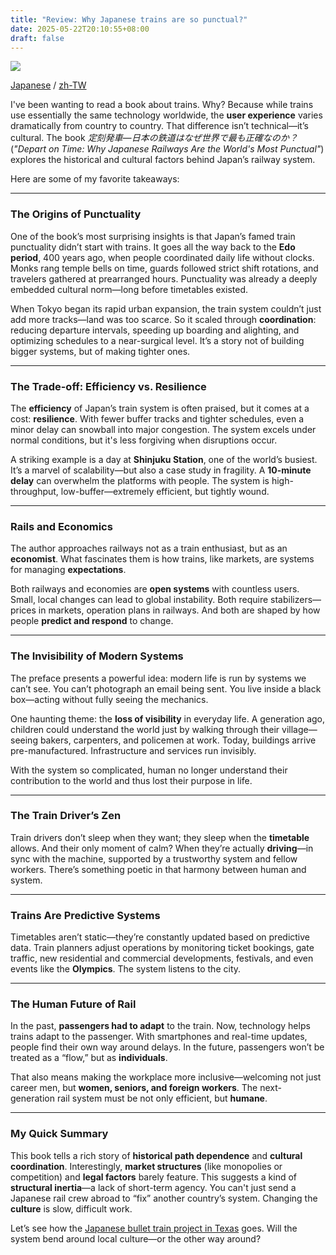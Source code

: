 ```yaml
---
title: "Review: Why Japanese trains are so punctual?"
date: 2025-05-22T20:10:55+08:00
draft: false
---
```


![](images/train_cover.jpg)

[Japanese](https://www.shinchosha.co.jp/ebook/E646271/) / [zh-TW](https://www.sanmin.com.tw/product/index/010880197)

I've been wanting to read a book about trains. Why? Because while trains use essentially the same technology worldwide, the **user experience** varies dramatically from country to country. That difference isn’t technical—it’s cultural. The book *定刻発車―日本の鉄道はなぜ世界で最も正確なのか？* (*"Depart on Time: Why Japanese Railways Are the World's Most Punctual"*) explores the historical and cultural factors behind Japan’s railway system.

Here are some of my favorite takeaways:

---

### The Origins of Punctuality

One of the book’s most surprising insights is that Japan’s famed train punctuality didn’t start with trains. It goes all the way back to the **Edo period**, 400 years ago, when people coordinated daily life without clocks. Monks rang temple bells on time, guards followed strict shift rotations, and travelers gathered at prearranged hours. Punctuality was already a deeply embedded cultural norm—long before timetables existed.

When Tokyo began its rapid urban expansion, the train system couldn’t just add more tracks—land was too scarce. So it scaled through **coordination**: reducing departure intervals, speeding up boarding and alighting, and optimizing schedules to a near-surgical level. It’s a story not of building bigger systems, but of making tighter ones.

---

### The Trade-off: Efficiency vs. Resilience

The **efficiency** of Japan’s train system is often praised, but it comes at a cost: **resilience**. With fewer buffer tracks and tighter schedules, even a minor delay can snowball into major congestion. The system excels under normal conditions, but it's less forgiving when disruptions occur.

A striking example is a day at **Shinjuku Station**, one of the world’s busiest. It’s a marvel of scalability—but also a case study in fragility. A **10-minute delay** can overwhelm the platforms with people. The system is high-throughput, low-buffer—extremely efficient, but tightly wound.

---

### Rails and Economics

The author approaches railways not as a train enthusiast, but as an **economist**. What fascinates them is how trains, like markets, are systems for managing **expectations**.

Both railways and economies are **open systems** with countless users. Small, local changes can lead to global instability. Both require stabilizers—prices in markets, operation plans in railways. And both are shaped by how people **predict and respond** to change.

---

### The Invisibility of Modern Systems

The preface presents a powerful idea: modern life is run by systems we can’t see. You can’t photograph an email being sent. You live inside a black box—acting without fully seeing the mechanics. 

One haunting theme: the **loss of visibility** in everyday life. A generation ago, children could understand the world just by walking through their village—seeing bakers, carpenters, and policemen at work. Today, buildings arrive pre-manufactured. Infrastructure and services run invisibly. 

With the system so complicated, human no longer understand their contribution to the world and thus lost their purpose in life.

---


### The Train Driver’s Zen

Train drivers don’t sleep when they want; they sleep when the **timetable** allows. And their only moment of calm? When they’re actually **driving**—in sync with the machine, supported by a trustworthy system and fellow workers. There’s something poetic in that harmony between human and system.

---

### Trains Are Predictive Systems

Timetables aren’t static—they’re constantly updated based on predictive data. Train planners adjust operations by monitoring ticket bookings, gate traffic, new residential and commercial developments, festivals, and even events like the **Olympics**. The system listens to the city.


---

### The Human Future of Rail

In the past, **passengers had to adapt** to the train. Now, technology helps trains adapt to the passenger. With smartphones and real-time updates, people find their own way around delays. In the future, passengers won’t be treated as a “flow,” but as **individuals**.

That also means making the workplace more inclusive—welcoming not just career men, but **women, seniors, and foreign workers**. The next-generation rail system must be not only efficient, but **humane**.

---

### My Quick Summary

This book tells a rich story of **historical path dependence** and **cultural coordination**. Interestingly, **market structures** (like monopolies or competition) and **legal factors** barely feature. This suggests a kind of **structural inertia**—a lack of short-term agency. You can't just send a Japanese rail crew abroad to “fix” another country’s system. Changing the **culture** is slow, difficult work.

Let’s see how the [Japanese bullet train project in Texas](https://www.npr.org/2024/10/21/nx-s1-5146508/amtrak-japan-texas-bullet-train-plan) goes. Will the system bend around local culture—or the other way around?
